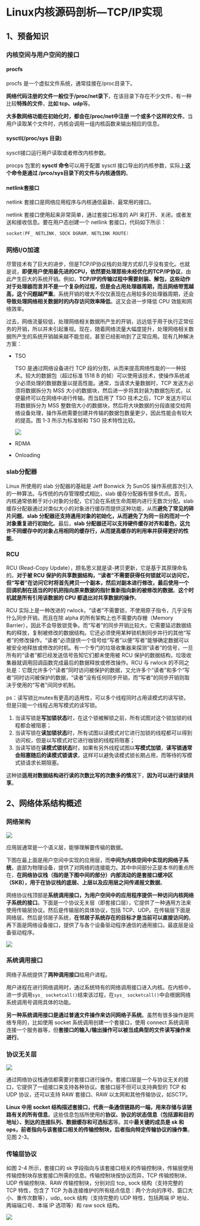 # Linux内核源码剖析—TCP/IP实现

## 1、预备知识

### 内核空间与用户空间的接口

#### procfs

procfs 是一个虚拟文件系统，通常挂接在/proc目录下。

**网络代码注册的文件一般位于/proc/net录下**，在该目录下存在不少文件，有一种比较**特殊的文件**，**比如 tcp、udp**等。

**大多数网络功能在初始化时，都会在/proc/net中注册 一个或多个这样的文件**。当用户读取某个文件时，内核会调用一组内核函数来输出相应的信息。

#### sysctl(/proc/sys 目录)

sysctl接口运行用户读取或者修改内核参数。

procps 包里的 **sysctl 命令**可以用于配置 sysctl 接口导出的内核参数，实际上**这个命令是通过 /prco/sys目录下的文件与内核通信的**。

#### netlink套接口

netlink 套接口是网络应用程序与内核通信最新、最常用的接口。

netlink 套接口使用起来非常简单，通过套接口标准的 API 来打开、关闭，或者发送和接收信息。要在用户态创建一个 netlink 套接口，代码如下所示：

```c
socket(PF_ NETLINK, SOCK DGRAM, NETLINK ROUTE)
```

### 网络I/O加速

尽管技术有了巨大的进步，但是TCP/IP协议栈的处理方式却几乎没有变化。也就是说，**即便用户使用最先进的CPU，依然要处理那些未经优化的TCP/IP协议**，由此产生巨大的系统开销。例如，**TCP/IP的传输过程中需要封装、解包，这些动作对于处理器而言并不是一个复杂的过程，但是会占用处理器周期，而且网络带宽越高，这个问题越严重**。系统开销的增大不仅仅表现在占用较多的处理器周期，还会**导致处理网络相关数据时的内存访问效率降低**。这又会进一步降低 CPU 效能和网络效率。

过去，网络流量较低，处理网络相关数据所产生的开销，远远低于用于执行正常任务的开销，所以并未引起重视。现在，随着网络流量大幅度提升，处理网络相关数据所产生的系统开销越来越不能忽视，甚至已经影响到了正常应用。现有几种解决方案：

- TSO

  TSO 是通过网络设备进行 TCP 段的分割，从而来提高网络性能的一一种技术。较大的数据包（超过标准 1518 B 的帧）可以使用该技术，使操作系统减少必须处理的数据数量以提高性能。通常，当请求大量数据时，TCP 发送方必须将数据拆分为 MSS 大小的数据块，然后进一步将其封装为数据包形式，以便最终可以在网络中进行传输。而当启用了 TSO 技术之后，TCP 发送方可以将数据拆分为 MSS 整数倍大小的数据块，然后将大块数据的分段直接交给网络设备处理，操作系统需要创建并传输的数据包数量更少，因此性能会有较大的提高。图 1-3 所示为标准帧和 TSO 技术特性比较。

  ![](http://oklbfi1yj.bkt.clouddn.com/Linux%E5%86%85%E6%A0%B8%E6%BA%90%E7%A0%81%E5%89%96%E6%9E%90%E2%80%94TCP/IP%E5%AE%9E%E7%8E%B0/1.png)

- RDMA

- Onloading

### slab分配器

Linux 所使用的 slab 分配器的基础是 Jeff Bonwick 为 SunOS 操作系统首次引入的一种算法。与传统的内存管理模式相比，slab 缓存分配器有很多优点。首先，内核通常依赖于对小对象的分配，它们会在系统生命周期内进行无数次分配。slab 缓存分配器通过对类似大小的对象进行缓存而提供这种功能，从而**避免了常见的碎片问题**。**slab 分配器还支持通用对象的初始化，从而避免了为同一目的而对一个对象重复进行初始化**。最后，**slab 分配器还可以支持硬件缓存对齐和着色，这允许不同缓存中的对象占用相同的缓存行，从而提高缓存的利用率并获得更好的性能**。

### RCU

RCU (Read-Copy Update），顾名思义就是读-拷贝更新，它是基于其原理命名的。**对于被 RCU 保护的共享数据结构，“读者”不需要获得任何锁就可以访问它，但“写者”在访问它时将首先拷贝一个副本，然后对副本进行修改，最后使用一个回调机制在适当的时机把指向原来数据的指针重新指向新的被修改的数据**。**这个时机就是所有引用该数据的 CPU 都退出对共享数据的操作**。

RCU 实际上是一种改进的 rwlock，“读者”不需要锁，不使用原子指令，几乎没有什么同步开销，而且在除 alpha 的所有架构上也不需要内存栅（Memory Barrier），因此不会导致锁竞争。而“写者”的同步开销比较大，它需要延迟数据结构的释放，复制被修改的数据结构。它还必须使用某种锁机制同步并行的其他“写者”的修改操作。“读者”必须提供一个信号给“写者”以便“写者”能够确定数据可以被安全地释放或修改的时机。有一个专门的垃圾收集器来探测“读者”的信号，一旦所有的“读者”都已经发送信号告知它们都未使用被 RCU 保护的数据结构，垃圾收集器就调用回调函数完成最后的数据释放或修改操作。RCU 与 rwlock 的不同之处是：它既允许多个“读者”同时访问被保护的数据，又允许多个“读者”和多个“写者”同时访问被保护的数据，“读者”没有任何同步开销，而“写者”的同步开销则取决于使用的“写者”间同步机制。

ps：读写锁比mutex有更高的适用性，可以多个线程同时占用读模式的读写锁，但是只能一个线程占用写模式的读写锁。

1. 当读写锁是**写加锁状态**时，在这个锁被解锁之前，所有试图对这个锁加锁的线程都会被阻塞；
2. 当读写锁在**读加锁状态**时，所有试图以读模式对它进行加锁的线程都可以得到访问权，但是以写模式对它进行枷锁的线程将阻塞；
3. 当读写锁在**读模式锁状态**时，如果有另外线程试图以**写模式加锁**，**读写锁通常会阻塞随后的读模式锁请求**，这样可以避免读模式锁长期占用，而等待的写模式锁请求长期阻塞。

这种锁**适用对数据结构进行读的次数比写的次数多的情况**下，**因为可以进行读锁共享**。

## 2、网络体系结构概述

### 网络架构

![](http://oklbfi1yj.bkt.clouddn.com/Linux%E5%86%85%E6%A0%B8%E6%BA%90%E7%A0%81%E5%89%96%E6%9E%90%E2%80%94TCP/IP%E5%AE%9E%E7%8E%B0/2.png)

应用层通常是一个语义层，能够理解要传输的数据。

下图在最上面是用户空间中实现的应用层，而**中间为内核空间中实现的网络子系统**，底部为物理设备，提供了对网络的连接能力。其中中间部分正是本书的重点所在，**在网络协议栈（指的是下图中间的部分）内部流动的是套接口缓冲区（SKB），用于在协议栈的底层、上层以及应用层之间传递报文数据**。

网络协议栈顶部是**系统调用接口，为用户空间中的应用程序提供一种访问内核网络子系统的接口**。下面是一个协议无关层（即套接口层），它提供了一种通用方法来使用传输层协议。然后是传输层的具体协议，包括 TCP、UDP。在传输层下面是网络层。然后是邻居子系统，**在邻居子系统存在的目标才是当前可以直接访问的**。再下面是网络设备接口，提供了与各个设备驱动程序通信的通用接口。最底层是设备驱动程序。

![](http://oklbfi1yj.bkt.clouddn.com/Linux%E5%86%85%E6%A0%B8%E6%BA%90%E7%A0%81%E5%89%96%E6%9E%90%E2%80%94TCP/IP%E5%AE%9E%E7%8E%B0/3.png)

### 系统调用接口

网络子系统提供了**两种调用接口**给用户进程。

用户进程在进行网络调用时，通过系统特有的网络调用接口进入内核。在内核中，进一步调用`sys_ socketcall()`结束该过程，在`sys_ socketcall()`中会根据网络系统调用号调用具体的功能。

**另一种系统调用接口是通过普通文件操作来访问网络子系统**。虽然有很多操作是网络专用的，比如使用 socket 系统调用创建一个套接口，使用 connect 系统调用连接一个服务器等，但**套接口的输入/输出操作可以被当成典型的文件读写操作来进行**。

### 协议无关层

![](http://oklbfi1yj.bkt.clouddn.com/Linux%E5%86%85%E6%A0%B8%E6%BA%90%E7%A0%81%E5%89%96%E6%9E%90%E2%80%94TCP/IP%E5%AE%9E%E7%8E%B0/4.png)

通过网络协议栈通信都需要对套接口进行操作。套接口层是一个与协议无关的接口，它提供了一组接口来支持各种协议。套接口层不但可以支持典型的 TCP 和 UDP 协议，还可以支持 RAW 套接口、RAW 以太网和其他传输协议，如SCTP。

**Linux 中用 socket 结构描述套接口，代表一条通信链路的一端，用来存储与该链路有关的所有信息**。这些信息包括所使用的**协议、协议的状态信息（包括源和目的地址）、到达的连接队列、数据缓存和可选标志**等。其中**最关键的成员是 sk 和 ops，前者指向与该套接口相关的传输控制块，后者指向特定传输协议的操作集**，见图 2-3。

### 传输层协议

如图 2-4 所示，套接口的 sk 字段指向与该套接口相关的传输控制块，传输层使用传输控制块存放套接口所需的信息。传输控制块按协议而异，TCP 传输控制块、UDP 传输控制块、RAW 传输控制块，分别对应 tcp_ sock 结构（支持完整的 TCP 特性，包含了 TCP 为各连接维护的所有结点信息：两个方向的序号、窗口大小、重传次数等），udp_ sock 结构（支持完整的 UDP 特性，包括两端 IP 地址、两端端口号、本端 IP 选项等）和 raw sock 结构。

![](http://oklbfi1yj.bkt.clouddn.com/Linux%E5%86%85%E6%A0%B8%E6%BA%90%E7%A0%81%E5%89%96%E6%9E%90%E2%80%94TCP/IP%E5%AE%9E%E7%8E%B0/5.png)











































































































